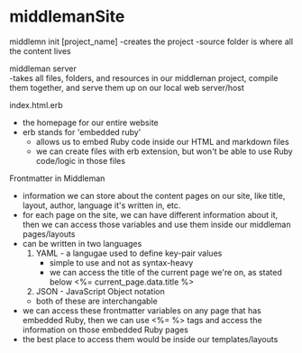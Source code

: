# middlemanSite

middlemn init [project_name]
   -creates the project
   -source folder is where all the content lives

middleman server  
   -takes all files, folders, and resources in our middleman project, compile them together, and serve them up on our local web server/host

index.html.erb
   - the homepage for our entire website
   - erb stands for 'embedded ruby'
      - allows us to embed Ruby code inside our HTML and markdown files
      - we can create files with erb extension, but won't be able to use Ruby code/logic in those files

Frontmatter in Middleman
   - information we can store about the content pages on our site, like title, layout, author, language it's written in, etc.
   - for each page on the site, we can have different information about it, then we can access those variables and use them inside our middleman pages/layouts 
   - can be written in two languages
      1) YAML - a langugae used to define key-pair values
         - simple to use and not as syntax-heavy
         - we can access the title of the current page we're on, as stated below
         <%= current_page.data.title %>
      2) JSON - JavaScript Object notation
      - both of these are interchangable
   - we can access these frontmatter variables on any page that has embedded Ruby, then we can use <%= %> tags and access the information on those embedded Ruby pages
   - the best place to access them would be inside our templates/layouts 